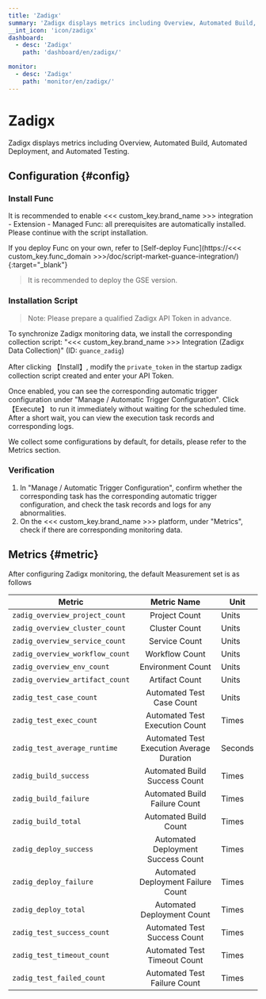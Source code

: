 ```yaml
---
title: 'Zadigx'
summary: 'Zadigx displays metrics including Overview, Automated Build, Automated Deployment, and Automated Testing.'
__int_icon: 'icon/zadigx'
dashboard:
  - desc: 'Zadigx'
    path: 'dashboard/en/zadigx/'

monitor:
  - desc: 'Zadigx'
    path: 'monitor/en/zadigx/'
---
```



<!-- markdownlint-disable MD025 -->
# Zadigx
<!-- markdownlint-enable -->

Zadigx displays metrics including Overview, Automated Build, Automated Deployment, and Automated Testing.



## Configuration {#config}

### Install Func

It is recommended to enable <<< custom_key.brand_name >>> integration - Extension - Managed Func: all prerequisites are automatically installed. Please continue with the script installation.

If you deploy Func on your own, refer to [Self-deploy Func](https://<<< custom_key.func_domain >>>/doc/script-market-guance-integration/){:target="_blank"}

> It is recommended to deploy the GSE version.



### Installation Script

> Note: Please prepare a qualified Zadigx API Token in advance.

To synchronize Zadigx monitoring data, we install the corresponding collection script: "<<< custom_key.brand_name >>> Integration (Zadigx Data Collection)" (ID: `guance_zadig`)

After clicking 【Install】, modify the `private_token` in the startup zadigx collection script created and enter your API Token.

Once enabled, you can see the corresponding automatic trigger configuration under "Manage / Automatic Trigger Configuration". Click 【Execute】 to run it immediately without waiting for the scheduled time. After a short wait, you can view the execution task records and corresponding logs.


We collect some configurations by default, for details, please refer to the Metrics section.




### Verification

1. In "Manage / Automatic Trigger Configuration", confirm whether the corresponding task has the corresponding automatic trigger configuration, and check the task records and logs for any abnormalities.
2. On the <<< custom_key.brand_name >>> platform, under "Metrics", check if there are corresponding monitoring data.

## Metrics {#metric}
After configuring Zadigx monitoring, the default Measurement set is as follows

| Metric         |        Metric Name        | Unit         |
| ---- | :----: | ---- |
| `zadig_overview_project_count` |         Project Count        | Units       |
| `zadig_overview_cluster_count` |     Cluster Count     | Units      |
| `zadig_overview_service_count` |  Service Count | Units       |
| `zadig_overview_workflow_count` |  Workflow Count | Units           |
| `zadig_overview_env_count` |    Environment Count   | Units      |
| `zadig_overview_artifact_count` |    Artifact Count   | Units       |
| `zadig_test_case_count` |       Automated Test Case Count      | Units        |
| `zadig_test_exec_count` |       Automated Test Execution Count       | Times        |
| `zadig_test_average_runtime` | Automated Test Execution Average Duration | Seconds       |
| `zadig_build_success` |     Automated Build Success Count     | Times        |
| `zadig_build_failure` |      Automated Build Failure Count      | Times       |
| `zadig_build_total` | Automated Build Count | Times           |
| `zadig_deploy_success` | Automated Deployment Success Count | Times           |
| `zadig_deploy_failure` | Automated Deployment Failure Count | Times           |
| `zadig_deploy_total` |     Automated Deployment Count     | Times           |
| `zadig_test_success_count` | Automated Test Success Count | Times          |
| `zadig_test_timeout_count` |     Automated Test Timeout Count     | Times           |
| `zadig_test_failed_count` | Automated Test Failure Count | Times           |